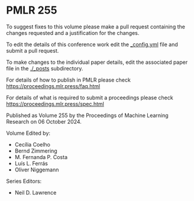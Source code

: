 # PMLR 255

To suggest fixes to this volume please make a pull request containing the changes requested and a justification for the changes.

To edit the details of this conference work edit the [_config.yml](./_config.yml) file and submit a pull request.

To make changes to the individual paper details, edit the associated paper file in the [./_posts](./_posts) subdirectory.

For details of how to publish in PMLR please check https://proceedings.mlr.press/faq.html

For details of what is required to submit a proceedings please check https://proceedings.mlr.press/spec.html



Published as Volume 255 by the Proceedings of Machine Learning Research on 06 October 2024.

Volume Edited by:
  * Cecı́lia Coelho
  * Bernd Zimmering
  * M. Fernanda P. Costa
  * Luı́s L. Ferrás
  * Oliver Niggemann

Series Editors:
  * Neil D. Lawrence
